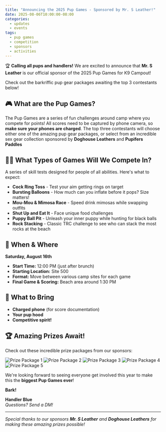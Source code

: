 ```yaml
---
title: "Announcing the 2025 Pup Games - Sponsored by Mr. S Leather!"
date: 2025-08-06T10:00:00-08:00
categories:
  - updates
  - events
tags:
  - pup games
  - competition
  - sponsors
  - activities
---
```


🏆 **Calling all pups and handlers!** We are excited to announce that **Mr. S Leather** is our official sponsor of the 2025 Pup Games for K9 Campout! 

Check out the barkriffic pup gear packages awaiting the top 3 contestants below!

## 🎮 What are the Pup Games?

The Pup Games are a series of fun challenges around camp where you compete for points! All scores need to be captured by phone camera, so **make sure your phones are charged**. The top three contestants will choose either one of the amazing pup gear packages, or select from an incredible sex gear collection sponsored by **Doghouse Leathers** and **Pupifers Paddles**

## 🏃‍♂️ What Types of Games Will We Compete In?

A series of skill tests designed for people of all abilities. Here's what to expect:

- **Cock Ring Toss** - Test your aim getting rings on target
- **Bursting Balloons** - How much can you inflate before it pops? Size matters!
- **Mou-Mou & Mimosa Race** - Speed drink mimosas while swapping outfits
- **Shut Up and Eat It** - Face unique food challenges
- **Puppy Ball Pit** - Unleash your inner puppy while hunting for black balls
- **Rock Stacking** - Classic TRC challenge to see who can stack the most rocks at the beach

## 📅 When & Where

**Saturday, August 16th**
- **Start Time:** 12:00 PM (just after brunch)
- **Starting Location:** Site 500
- **Format:** Move between various camp sites for each game
- **Final Game & Scoring:** Beach area around 1:30 PM

## 🎒 What to Bring

- **Charged phone** (for score documentation)
- **Your pup hood**
- **Competitive spirit!**

## 🏆 Amazing Prizes Await!

Check out these incredible prize packages from our sponsors:

<div class="image-gallery">
  <img src="/assets/images/2025/swag1.jpg" alt="Prize Package 1" />
  <img src="/assets/images/2025/swag2.jpg" alt="Prize Package 2" />
  <img src="/assets/images/2025/swag3.jpg" alt="Prize Package 3" />
  <img src="/assets/images/2025/swag4.jpg" alt="Prize Package 4" />
  <img src="/assets/images/2025/swag5.jpg" alt="Prize Package 5" />
</div>

We're looking forward to seeing everyone get involved this year to make this the **biggest Pup Games ever**!

**Bark!**

**Handler Blue**  
*Questions? Send a DM!*

---

*Special thanks to our sponsors **Mr. S Leather** and **Doghouse Leathers** for making these amazing prizes possible!*
